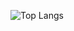 ![Top Langs](https://github-readme-stats.vercel.app/api/top-langs/?username=LanyvNPC&layout=compact)
